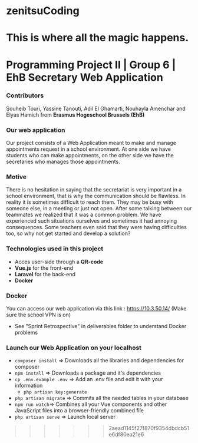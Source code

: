 # zenitsuCoding
This is where all the magic happens.
=======
# Programming Project II | Group 6 | EhB Secretary Web Application
 
### Contributors
Souheib Touri, Yassine Tanouti, Adil El Ghamarti, Nouhayla Amenchar and Elyas Hamich from **Erasmus Hogeschool Brussels (EhB)**
 
### Our web application
Our project consists of a Web Application meant to make and manage appointments request in a school environment. At one side we have students who can make appointments, on the other side we have the secretaries who manages those appointments. 

### Motive
There is no hesitation in saying that the secretariat is very important in a school environment, that is why the communication should be flawless. In reality it is sometimes difficult to reach them. They may be busy with someone else, in a meeting or just not open. After some talking between our teammates we realized that it was a common problem. We have experienced such situations ourselves and sometimes it had annoying consequences. Some teachers even said that they were having difficulties too, so why not get started and develop a solution?

### Technologies used in this project
* Acces user-side through a **QR-code**
* **Vue.js** for the front-end
* **Laravel** for the back-end
* **Docker**

### Docker 
You can access our web application via this link : https://10.3.50.14/ (Make sure the school VPN is on) 
* See "Sprint Retrospective" in deliverables folder to understand Docker problems

### Launch our Web Application on your localhost
* `composer install` => Downloads all the libraries and dependencies for composer
* `npm install` => Downloads a package and it's dependencies
* `cp .env.example .env` => Add an .env file and edit it with your information
  * `php artisan key:generate`
* `php artisan migrate` => Commits all the needed tables in your database
* `npm run watch`=> Combines all your Vue components and other JavaScript files into a browser-friendly combined file
* `php artisan serve` => Launch local server
>>>>>>> 2aead1145f27f870f9354dbdcb51e6df80ea21e6
